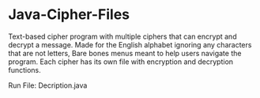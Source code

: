 # Java-Cipher-Files
Text-based cipher program with multiple ciphers that can encrypt and decrypt a message. 
Made for the English alphabet ignoring any characters that are not letters, Bare bones menus meant to help users navigate the program. 
Each cipher has its own file with encryption and decryption functions.

Run File: Decription.java
